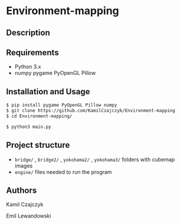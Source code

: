# Environment-mapping

## Description

## Requirements

- Python 3.x
- numpy pygame PyOpenGL Pillow

## Installation and Usage

```bash
$ pip install pygame PyOpenGL Pillow numpy
$ git clone https://github.com/KamilCzajczyk/Environment-mapping
$ cd Environment-mapping/
```

```bash
$ python3 main.py
```

## Project structure

- `bridge/` , `bridge2/` , `yokohama2/` , `yokohama3/` folders with cubemap images
- `engine/` files needed to run the program 

## Authors

Kamil Czajczyk

Emil Lewandowski




